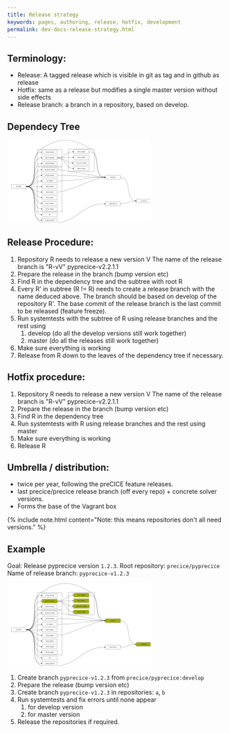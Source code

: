 ```yaml
---
title: Release strategy
keywords: pages, authoring, release, hotfix, development
permalink: dev-docs-release-strategy.html
---
```


## Terminology:

- Release: A tagged release which is visible in git as tag and in github as release
- Hotfix: same as a release but modifies a single master version without side effects
- Release branch: a branch in a repository, based on develop.


## Dependecy Tree

![](images/docs/dev-docs-release-dependencies.svg)

## Release Procedure:

1. Repository R needs to release a new version V
   The name of the release branch is "R-vV" pyprecice-v2.2.1.1
2. Prepare the release in the branch (bump version etc)
3. Find R in the dependency tree and the subtree with root R
4. Every R' in subtree (R != R) needs to create a release branch with the name deduced above.
   The branch should be based on develop of the repository R'. The base commit of the release branch is the last commit to be released (feature freeze).
6. Run systemtests with the subtree of R using release branches and the rest using
   1. develop (do all the develop versions still work together)
   2. master (do all the releases still work together)
7. Make sure everything is working
8. Release from R down to the leaves of the dependency tree if necessary.

## Hotfix procedure:

1. Repository R needs to release a new version V
   The name of the release branch is "R-vV" pyprecice-v2.2.1.1
2. Prepare the release in the branch (bump version etc)
3. Find R in the dependency tree
5. Run systemtests with R using release branches and the rest using master
6. Make sure everything is working
7. Release R


## Umbrella / distribution:

- twice per year, following the preCICE feature releases.
- last precice/precice release branch (off every repo) + concrete solver versions.
- Forms the base of the Vagrant box

{% include note.html content="Note: this means repositories don't all need versions." %}

## Example

Goal: Release pyprecice version `1.2.3`.
Root repository: `precice/pyprecice`
Name of release branch: `pyprecice-v1.2.3`

![](images/docs/dev-docs-release-example.svg)

1. Create branch `pyprecice-v1.2.3` from `precice/pyprecice:develop`
2. Prepare the release (bump version etc)
3. Create branch `pyprecice-v1.2.3` in repositories:
   `a`, `b`
4. Run systemtests and fix errors until none appear
    1. for develop version
    2. for master version
5. Release the repositories if required.

